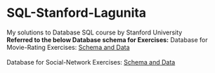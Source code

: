 # SQL-Stanford-Lagunita
My solutions to Database SQL course by Stanford University<br/>
**Referred to the below Database schema for Exercises:**
Database for Movie-Rating Exercises: [Schema and Data](https://lagunita.stanford.edu/c4x/DB/SQL/asset/moviedata.html)
<br/><br/>
Database for Social-Network Exercises: [Schema and Data](https://lagunita.stanford.edu/c4x/DB/SQL/asset/socialdata.html)
